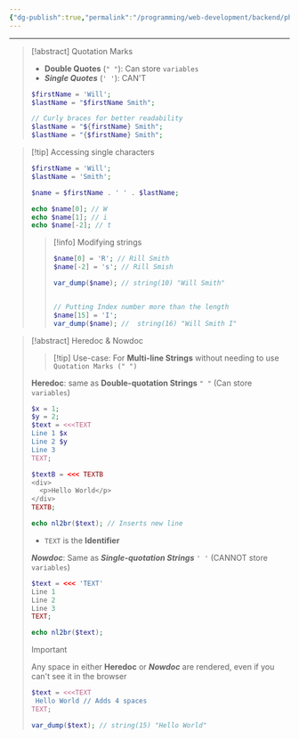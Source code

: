 ```yaml
---
{"dg-publish":true,"permalink":"/programming/web-development/backend/php/01-procedural/02-data-types/05-string/","tags":["programming","php","webdevelopment","backend"]}
---
```




--- 

> [!abstract] Quotation Marks
> - __Double Quotes__ (`" "`): Can store `variables`
> - ___Single Quotes___ (`' '`): CAN'T  
> ```php
> $firstName = 'Will';
> $lastName = "$firstName Smith";
> 
> // Curly braces for better readability
> $lastName = "${firstName} Smith";
> $lastName = "{$firstName} Smith";
> ```

>[!tip] Accessing single characters
>```php
>$firstName = 'Will';
>$lastName = 'Smith';
>
>$name = $firstName . ' ' . $lastName;
>
>echo $name[0]; // W
>echo $name[1]; // i
>echo $name[-2]; // t
>```
>
>> [!info] Modifying strings
>> ```php
>> $name[0] = 'R'; // Rill Smith
>> $name[-2] = 's'; // Rill Smish
>> 
>> var_dump($name); // string(10) "Will Smith"
>> 
>> 
>> // Putting Index number more than the length
>> $name[15] = 'I';
>> var_dump($name); //  string(16) "Will Smith I"
>> ```

>[!abstract] Heredoc & Nowdoc
>
>> [!tip] Use-case:
>> For __Multi-line Strings__ without needing to use `Quotation Marks (" ")`
>
>
>__Heredoc__:  same as __Double-quotation Strings__ `" "` (Can store `variables`)
>```php
>$x = 1;
>$y = 2;
>$text = <<<TEXT
>Line 1 $x
>Line 2 $y
>Line 3
>TEXT;
>
>$textB = <<< TEXTB
><div>
>	<p>Hello World</p>
></div>
>TEXTB;
>
>echo nl2br($text); // Inserts new line 
>```
> - `TEXT` is the __Identifier__
> 
> ___Nowdoc___: Same as ___Single-quotation Strings___ `' '` (CANNOT store `variables`)
> ```php
> $text = <<< 'TEXT'
> Line 1
> Line 2
> Line 3
> TEXT;
> 
> echo nl2br($text);
> ```
> 
>> [!important] 
>> Any space in either __Heredoc__ or ___Nowdoc___ are rendered, even if you can't see it in the browser
>> ```php
>> $text = <<<TEXT
>> 	Hello World // Adds 4 spaces
>> TEXT;
>> 
>> var_dump($text); // string(15) "Hello World"
>> ```
